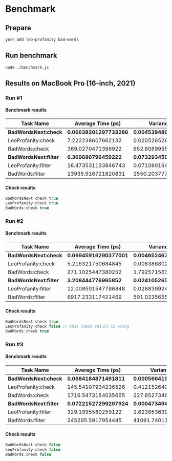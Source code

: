 # Benchmark

## Prepare

```sh
yarn add leo-profanity bad-words
```

## Run benchmark

```sh
node ./benchmark.js
```

## Results on MacBook Pro (16-inch, 2021)

### Run #1

#### Benchmark results

|Task Name|Average Time (ps)|Variance (ps)|
|---------|-----------------|-------------|
|**BadWordsNext:check**|**0.06638201297733286**|**0.004539486163132269**|
|LeoProfanity:check|7.222238607662132|0.020526526087941182|
|BadWords:check|369.0270471396922|652.80899558365|
|**BadWordsNext:filter**|**6.369680796459222**|**0.07329345018353091**|
|LeoProfanity:filter|16.473531133946743|0.07108016436329749|
|BadWords:filter|13935.916721820831|1550.203777424369|

#### Check results

```js
BadWordsNext:check true
LeoProfanity:check true
BadWords:check true
```

### Run #2

#### Benchmark results

|Task Name|Average Time (ps)|Variance (ps)|
|---------|-----------------|-------------|
|**BadWordsNext:check**|**0.06945916290377001**|**0.004652467607761704**|
|LeoProfanity:check|5.216321750684845|0.00838680288150679|
|BadWords:check|271.1025447380252|1.792571563179542|
|**BadWordsNext:filter**|**3.208444776965852**|**0.024105265604765492**|
|LeoProfanity:filter|12.008501547786848|0.028839924213570994|
|BadWords:filter|6917.233117421469|501.0235655967264|

#### Check results

```js
BadWordsNext:check true
LeoProfanity:check false // this check result is wrong
BadWords:check true
```

### Run #3

#### Benchmark results

|Task Name|Average Time (ps)|Variance (ps)|
|---------|-----------------|-------------|
|**BadWordsNext:check**|**0.0684184871491811**|**0.0005664190186490255**|
|LeoProfanity:check|145.54107934236526|0.41215264071434377|
|BadWords:check|1716.5473154035665|227.85273467455897|
|**BadWordsNext:filter**|**0.07221527299207924**|**0.0004734945680949354**|
|LeoProfanity:filter|329.1995580259122|1.6238536398754997|
|BadWords:filter|245295.5917954445|41091.74011662451|

#### Check results

```js
BadWordsNext:check false
LeoProfanity:check false
BadWords:check false
```
